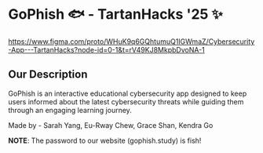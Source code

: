 # GoPhish :fish: - TartanHacks '25 :sparkles:
https://www.figma.com/proto/WHuK9q6GQhtumuQ1IGWmaZ/Cybersecurity-App---TartanHacks?node-id=0-1&t=rV49KJ8MkpbDvoNA-1

## Our Description
GoPhish is an interactive educational cybersecurity app designed to keep users informed about the latest cybersecurity threats while guiding them through an engaging learning journey.

Made by - Sarah Yang, Eu-Rway Chew, Grace Shan, Kendra Go

**NOTE**: The password to our website (gophish.study) is fish!
